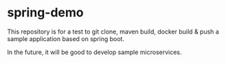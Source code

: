 # spring-demo

This repository is for a test to git clone, maven build, docker build & push a sample application based on spring boot.

In the future, it will be good to develop sample microservices.
